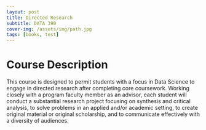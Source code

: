 ```yaml
---
layout: post
title: Directed Research
subtitle: DATA 390
cover-img: /assets/img/path.jpg
tags: [books, test]
---
```


# Course Description

This course is designed to permit students with a focus in Data Science to engage in directed research after completing core coursework. Working closely with a program faculty member as an advisor, each student will conduct a substantial research project focusing on synthesis and critical analysis, to solve problems in an applied and/or academic setting, to create original material or original scholarship, and to communicate effectively with a diversity of audiences.

 

